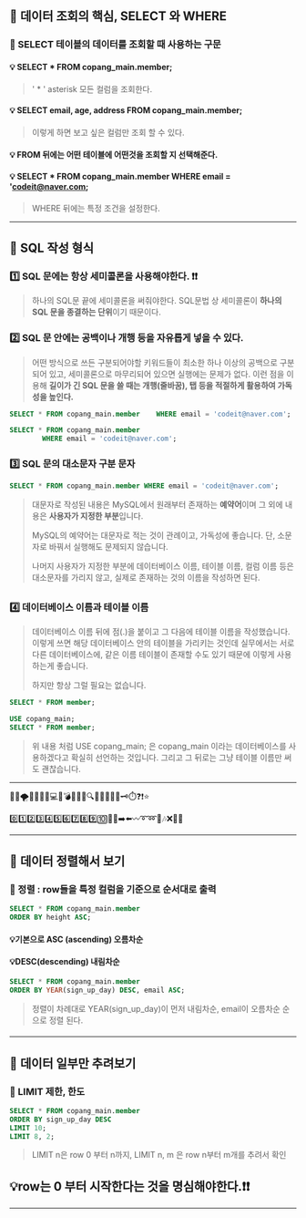 ## 📌 데이터 조회의 핵심, SELECT 와 WHERE

### 🔎 SELECT 테이블의 데이터를 조회할 때 사용하는 구문

#### 💡 SELECT * FROM copang_main.member;

> ' * ' asterisk 모든 컬럼을 조회한다.

#### 💡 SELECT email, age, address FROM copang_main.member;

> 이렇게 하면 보고 싶은 컬럼만 조회 할 수 있다.

#### 💡 FROM 뒤에는 어떤 테이블에 어떤것을 조회할 지 선택해준다.

#### 💡 SELECT * FROM copang_main.member WHERE email = 'codeit@naver.com;

> WHERE 뒤에는 특정 조건을 설정한다.



-----



## 📌 SQL 작성 형식

### 1️⃣  SQL 문에는 항상 세미콜론을 사용해야한다. ❗❗

> 하나의 SQL문 끝에 세미콜론을 써줘야한다. SQL문법 상 세미콜론이 **하나의 SQL 문을 종결하는 단위**이기 때문이다.



### 2️⃣ SQL 문 안에는 공백이나 개행 등을 자유롭게 넣을 수 있다.

> 어떤 방식으로 쓰든 구분되어야할 키워드들이 최소한 하나 이상의 공백으로 구분되어 있고, 세미콜론으로 마무리되어 있으면 실행에는 문제가 없다. 이런 점을 이용해 **길이가 긴 SQL 문을 쓸 때는 개행(줄바꿈), 탭 등을 적절하게 활용하여 가독성을 높인다.**

```sql
SELECT * FROM copang_main.member	WHERE email = 'codeit@naver.com';

SELECT * FROM copang_main.member
		WHERE email = 'codeit@naver.com';
```



### 3️⃣ SQL 문의 대소문자 구분 문자

```sql
SELECT * FROM copang_main.member WHERE email = 'codeit@naver.com';

```

> 대문자로 작성된 내용은 MySQL에서 원래부터 존재하는 **예약어**이며 그 외에 내용은 **사용자가 지정한 부분**입니다.
>
> MySQL의 예약어는 대문자로 적는 것이 관례이고, 가독성에 좋습니다. 단, 소문자로 바꿔서 실행해도 문제되지 않습니다.
>
> 나머지 사용자가 지정한 부분에 데이터베이스 이름, 테이블 이름, 컬럼 이름 등은 대소문자를 가리지 않고, 실제로 존재하는 것의 이름을 작성하면 된다.

## 

### 4️⃣ 데이터베이스 이름과 테이블 이름

> 데이터베이스 이름 뒤에 점(.)을 붙이고 그 다음에 테이블 이름을 작성했습니다. 이렇게 쓰면 해당 데이터베이스 안의 테이블을 가리키는 것인데 실무에서는 서로 다른 데이터베이스에, 같은 이름 테이블이 존재할 수도 있기 때문에 이렇게 사용하는게 좋습니다.
>
> 하지만 항상 그럴 필요는 없습니다.

```sql
SELECT * FROM member;

USE copang_main;
SELECT * FROM member;
```

> 위 내용 처럼 USE copang_main; 은 copang_main 이라는 데이터베이스를 사용하겠다고 확실히 선언하는 것입니다. 그리고 그 뒤로는 그냥 테이블 이름만 써도 괜찮습니다.



-----











🌵🔥🌪️🌹🌻🍀🌱💻💡💣💊🎈🧷🔍🔎📌📍🎁🔑🗝️⏱️❓❗⭐

0️⃣1️⃣2️⃣3️⃣4️⃣5️⃣6️⃣7️⃣8️⃣9️⃣🔟🔼🔽➡️⬅️〰️➰➿🎵🎶❌🚫💢









---



## 📌 데이터 정렬해서 보기

### 🔎 정렬  : row들을 특정 컬럼을 기준으로 순서대로 출력



```sql
SELECT * FROM copang_main.member
ORDER BY height ASC;
```

#### 💡기본으로 **ASC** (ascending) 오름차순 

#### 💡**DESC**(descending) 내림차순



```sql
SELECT * FROM copang_main.member
ORDER BY YEAR(sign_up_day) DESC, email ASC;
```

> 정렬이 차례대로 YEAR(sign_up_day)이 먼저 내림차순, email이 오름차순 순으로 정렬 된다.

#### 

-----



## 📌 데이터 일부만 추려보기

### 🔎 LIMIT  제한, 한도

```sql
SELECT * FROM copang_main.member
ORDER BY sign_up_day DESC
LIMIT 10;
LIMIT 8, 2;
```

> LIMIT n은 row 0 부터 n까지, LIMIT n, m 은 row n부터 m개를 추려서 확인

## 💡row는 0 부터 시작한다는 것을 명심해야한다.❗❗



---

